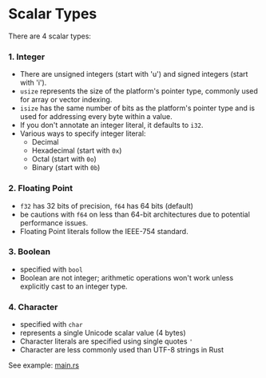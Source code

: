 # Scalar Types

There are 4 scalar types:

### 1. Integer

- There are unsigned integers (start with 'u') and signed integers (start with 'i').
- `usize` represents the size of the platform's pointer type, commonly used for array or vector indexing.
- `isize` has the same number of bits as the platform's pointer type and is used for addressing every byte within a value.
- If you don't annotate an integer literal, it defaults to `i32`.
- Various ways to specify integer literal:
    - Decimal
    - Hexadecimal (start with `0x`)
    - Octal (start with `0o`)
    - Binary (start with `0b`)

### 2. Floating Point

- `f32` has 32 bits of precision, `f64` has 64 bits (default)
- be cautions with `f64` on less than 64-bit architectures due to potential performance issues.
- Floating Point literals follow the IEEE-754 standard.

### 3. Boolean

- specified with `bool`
- Boolean are not integer; arithmetic operations won't work unless explicitly cast to an integer type.

### 4. Character

- specified with `char`
- represents a single Unicode scalar value (4 bytes)
- Character literals are specified using single quotes `'`
- Character are less commonly used than UTF-8 strings in Rust

See example: [main.rs](./src/main.rs)
